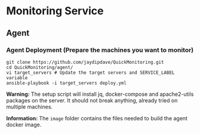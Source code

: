 # Monitoring Service 

## Agent

### Agent Deployment (Prepare the machines you want to monitor)

    git clone https://github.com/jaydipdave/QuickMonitoring.git
    cd QuickMonitoring/agent/
    vi target_servers # Update the target servers and SERVICE_LABEL variable
    ansible-playbook -i target_servers deploy.yml

**Warning:** The setup script will install jq, docker-compose and apache2-utils packages on the server. It should not break anything, already tried on multiple machines.

**Information:** The `image` folder contains the files needed to build the agent docker image.